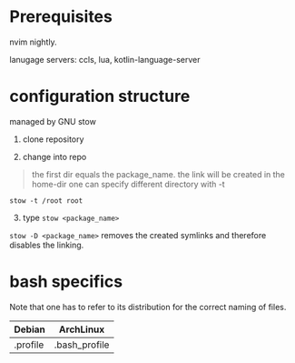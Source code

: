 # Prerequisites

nvim nightly.

lanugage servers: ccls, lua, kotlin-language-server

# configuration structure
managed by GNU stow

1. clone repository

2. change into repo
> the first dir equals the package_name. the link will be created in the home-dir
> one can specify different directory with -t <dir>
```
stow -t /root root
```
 
3. type `stow <package_name>`

`stow -D <package_name>` removes the created symlinks and therefore disables the linking.


# bash specifics

Note that one has to refer to its distribution for the correct naming of files.

 Debian | ArchLinux |
|--|--|
.profile | .bash_profile |

